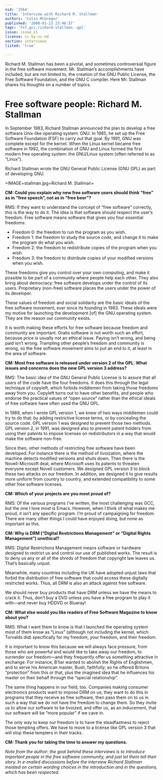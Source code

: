 ```yaml
---
nid: '2564'
title: 'Interview with Richard M. Stallman'
authors: 'Colin McGregor'
published: '2008-01-23 23:46:57'
tags: 'fsf,gcc,richard-stallman.-gpl'
issue: issue_21
license: cc-by-nc-nd
section: interviews
listed: 'true'

---
```

Richard M. Stallman has been a pivotal, and sometimes controversial figure in the free software movement. Mr. Stallman’s accomplishments have included, but are not limited to, the creation of the GNU Public License, the Free Software Foundation, and the GNU C compiler. Here Mr. Stallman shares his thoughts on a number of topics.

<!--break-->

# Free software people: Richard M. Stallman

In September 1983, Richard Stallman announced the plan to develop a free software Unix-like operating system: GNU. In 1985, he set up the Free Software Foundation (FSF) to carry out that goal. By 1991, GNU was complete except for the kernel. When the Linux kernel became free software in 1992, the combination of GNU and Linux formed the first modern free operating system: the GNU/Linux system (often referred to as “Linux”).

Richard Stallman wrote the GNU General Public License (GNU GPL) as part of developing GNU.

=IMAGE=stallman.jpg=Richard M. Stallman=

**CM: Could you explain why new free software users should think “free” as in “free speech”, not as in “free beer”?**

RMS: If they want to understand the concept of “free software” correctly, this is the way to do it. The idea is that software should respect the user’s freedom. Free software means software that gives you four essential freedoms:

* Freedom 0: the freedom to run the program as you wish.
* Freedom 1: the freedom to study the source code, and change it to make the program do what you wish.
* Freedom 2: the freedom to redistribute copies of the program when you wish.
* Freedom 3: the freedom to distribute copies of your modified versions when you wish.

These freedoms give you control over your own computing, and make it possible to be part of a community where people help each other. They also bring about democracy: free software develops under the control of its users. Proprietary (non-free) software places the users under the power of its developer.

These values of freedom and social solidarity are the basic ideals of the free software movement, ever since its founding in 1983. These ideals were my motive for launching the development [of] the GNU operating system. They are the reason our community exists.

It is worth making these efforts for free software because freedom and community are important. Gratis software is not worth such an effort, because price is usually not an ethical issue. Paying isn’t wrong, and being paid isn’t wrong. Trampling other people’s freedom and community is wrong, so the free software movement aims to put an end to it, at least in the area of software.

**CM: Most free software is released under version 2 of the GPL. What issues and concerns does the new GPL version 3 address?**

RMS: The basic idea of the GNU General Public License is to assure that all users of the code have the four freedoms. It does this through the legal technique of copyleft, which forbids middlemen from taking those freedoms away from you. Copyleft turns out to have other benefits, and people who endorse the practical values of “open source” rather than the ethical ideals of free software have often used the GNU GPL.

In 1989, when I wrote GPL version 1, we knew of two ways middlemen could try to do that: by adding restrictive license terms, or by concealing the source code. GPL version 1 was designed to prevent those two methods. GPL version 2, in 1991, was designed also to prevent patent holders from using their patents to impose licenses on redistributors in a way that would make the software non-free.

Since then, other methods of restricting free software have been developed. For instance there is the method of tivoization, where the machine detects modified versions and shuts down. Then there is the Novell-Microsoft deal, where Microsoft uses its patents to threaten everyone except Novell customers. We designed GPL version 3 to block these two attacks on our freedom. In addition, we designed it to give results more uniform from country to country, and extended compatibility to some other free software licenses.

**CM: Which of your projects are you most proud of?**

RMS: Of the various programs I’ve written, the most challenging was GCC, but the one I love most is Emacs. However, when I think of what makes me proud, it isn’t any specific program. I’m proud of campaigning for freedom. There are many other things I could have enjoyed doing, but none as important as this.

**CM: Why is DRM (“Digital Restrictions Management” or “Digital Rights Management”) unethical?**

RMS: Digital Restrictions Management means software or hardware designed to restrict us and control our use of published works. The result is to deny us any or all of the shreds of freedom that copyright law leaves us. That’s basically unjust.

Meanwhile, many countries including the UK have adopted unjust laws that forbid the distribution of free software that could access these digitally restricted works. Thus, all DRM is also an attack against free software.

We should never buy products that have DRM unless we have the means to crack it. Thus, don’t buy a DVD unless you have a free program to play it with—and never buy HDDVD or Blueray!

**CM: What else would you like readers of Free Software Magazine to know about you?**

RMS: What I want them to know is that I launched the operating system most of them know as “Linux” (although not including the kernel, which Torvalds did) specifically for my freedom, your freedom, and their freedom.

It is important to know this because we will always face pressure, from those who are powerful and would like to take away our freedom, to surrender our freedom—and they frequently offer us something attractive in exchange. For instance, B’liar wanted to abolish the Rights of Englishmen, and to serve his American master, Bush, faithfully; so he offered Britons “protection” from this or that, plus the imagined idea that he influences his master on their behalf through the “special relationship”.

The same thing happens in our field, too. Companies making consumer electronics products want to impose DRM on us; they want to do this in programs that they receive as free software, then pass them on to us in such a way that we do not have the freedom to change them. So they invite us to allow our software to be tivoized, and offer us, as an inducement, that our software will be “more popular” if we cave in.

The only way to keep our freedom is to have the steadfastness to reject those tempting offers. We have to move to a license like GPL version 3 that will stop these tempters in their tracks.

**CM: Thank you for taking the time to answer my questions.**

_Note from the author: the goal behind these interviews is to introduce important people in the free software community, and just let them tell their story. In e-mailed discussions before the interview Richard Stallman insisted on certain wording choices in the introduction and in the questions, which has been respected._

